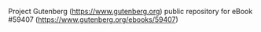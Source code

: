 Project Gutenberg (https://www.gutenberg.org) public repository for
eBook #59407 (https://www.gutenberg.org/ebooks/59407)
